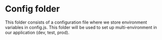 # Config folder

This folder consists of a configuration file where we store environment variables in config.js. This folder will be used to set up multi-environment in our application (dev, test, prod).
